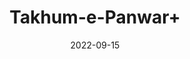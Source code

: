 ---
title: 'Takhum-e-Panwar+'
date: '2022-09-15' 
metatag: '' 
inventory: '0' 
draft: false 
# meta description 
shortDescripton: ''
description: 'Seed'
longdescription: ''
featured: True
# product Price
price: '60.0'
# Product Short Description
shortDescription: ''
productID: '529DECED-1D25-ED11-9968-005056B3A416'
type: 'products'
category: 'Seed' 
thumnailproduct: 'https://aminsaddiquidawakhana.eralive.net/images/products/529DECED-1D25-ED11-9968-005056B3A4161.png' 
images:
  - image: 'images/products/529DECED-1D25-ED11-9968-005056B3A4161.png'  
Variants:
---